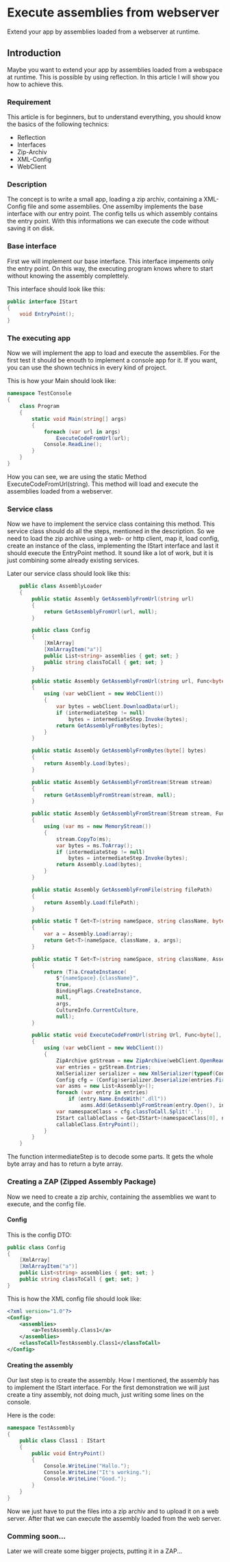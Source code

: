 # Execute assemblies from webserver
Extend your app by assemblies loaded from a webserver at runtime.

## Introduction
Maybe you want to extend your app by assemblies loaded from a webspace at runtime. 
This is possible by using reflection. In this article I will show you how to achieve this.

### Requirement
This article is for beginners, but to understand everything, you should know the basics of the following technics:

* Reflection
* Interfaces
* Zip-Archiv
* XML-Config
* WebClient

### Description
The concept is to write a small app, loading a zip archiv, containing a XML-Config file and some assemblies. 
One assemlby implements the base interface with our entry point. The config tells us which assembly contains the entry point.
With this informations we can execute the code without saving it on disk.

### Base interface
First we will implement our base interface. This interface impements only the entry point. On this way, 
the executing program knows where to start without knowing the assembly complettely.

This interface should look like this:
```csharp
public interface IStart
{
    void EntryPoint();
}
```

### The executing app
Now we will implement the app to load and execute the assemblies. For the first test it should be enouth to implement a console app for it. If you want, you can use the shown technics in every kind of project.

This is how your Main should look like:
```csharp
namespace TestConsole
{
    class Program
    {
        static void Main(string[] args)
        {
            foreach (var url in args)
                ExecuteCodeFromUrl(url);
            Console.ReadLine();
        }
    }
}
```

How you can see, we are using the static Method ExecuteCodeFromUrl(string). This method will load and execute the assemblies loaded from a webserver.

### Service class
Now we have to implement the service class containing this method. This service class should do all the steps, mentioned in the description. So we need to load the zip archive using a web- or http client, map it, load config, create an instance of the class, implementing the IStart interface and last it should execute the EntryPoint method. It sound like a lot of work, but it is just combining some already existing services.

Later our service class should look like this:
```csharp
    public class AssemblyLoader
    {
        public static Assembly GetAssemblyFromUrl(string url)
        {
            return GetAssemblyFromUrl(url, null);
        }

        public class Config
        {
            [XmlArray]
            [XmlArrayItem("a")]
            public List<string> assemblies { get; set; }
            public string classToCall { get; set; }
        }

        public static Assembly GetAssemblyFromUrl(string url, Func<byte[], byte[]> intermediateStep)
        {
            using (var webClient = new WebClient())
            {
                var bytes = webClient.DownloadData(url);
                if (intermediateStep != null)
                    bytes = intermediateStep.Invoke(bytes);
                return GetAssemblyFromBytes(bytes);
            }
        }

        public static Assembly GetAssemblyFromBytes(byte[] bytes)
        {
            return Assembly.Load(bytes);
        }

        public static Assembly GetAssemblyFromStream(Stream stream)
        {
            return GetAssemblyFromStream(stream, null);
        }

        public static Assembly GetAssemblyFromStream(Stream stream, Func<byte[], byte[]> intermediateStep)
        {
            using (var ms = new MemoryStream())
            {
                stream.CopyTo(ms);
                var bytes = ms.ToArray();
                if (intermediateStep != null)
                    bytes = intermediateStep.Invoke(bytes);
                return Assembly.Load(bytes);
            }
        }

        public static Assembly GetAssemblyFromFile(string filePath)
        {
            return Assembly.Load(filePath);
        }

        public static T Get<T>(string nameSpace, string className, byte[] array, object[] args) where T : class
        {
            var a = Assembly.Load(array);
            return Get<T>(nameSpace, className, a, args);
        }

        public static T Get<T>(string nameSpace, string className, Assembly a, object[] args) where T : class
        {
            return (T)a.CreateInstance(
                $"{nameSpace}.{className}",
                true,
                BindingFlags.CreateInstance,
                null,
                args,
                CultureInfo.CurrentCulture,
                null);
        }

        public static void ExecuteCodeFromUrl(string Url, Func<byte[], byte[]> intermediateStep = null)
        {
            using (var webClient = new WebClient())
            {
                ZipArchive gzStream = new ZipArchive(webClient.OpenRead(Url));
                var entries = gzStream.Entries;
                XmlSerializer serializer = new XmlSerializer(typeof(Config));
                Config cfg = (Config)serializer.Deserialize(entries.FirstOrDefault(x => x.Name == "config.xml").Open());
                var asms = new List<Assembly>();
                foreach (var entry in entries)
                    if (entry.Name.EndsWith(".dll"))
                        asms.Add(GetAssemblyFromStream(entry.Open(), intermediateStep));
                var namespaceClass = cfg.classToCall.Split('.');
                IStart callableClass = Get<IStart>(namespaceClass[0], namespaceClass[1], asms.FirstOrDefault(x => x.FullName.Contains(namespaceClass[0])), null);
                callableClass.EntryPoint();
            }
        }
    }
```
The function intermediateStep is to decode some parts. It gets the whole byte array and has to return a byte array.

### Creating a ZAP (Zipped Assembly Package) 
Now we need to create a zip archiv, containing the assemblies we want to execute, and the config file.

#### Config
This is the config DTO:
```csharp
public class Config
{
    [XmlArray]
    [XmlArrayItem("a")]
    public List<string> assemblies { get; set; }
    public string classToCall { get; set; }
}
```

This is how the XML config file should look like:
```xml
<?xml version="1.0"?>
<Config>
    <assemblies>
        <a>TestAssembly.Class1</a>
    </assemblies>
    <classToCall>TestAssembly.Class1</classToCall>
</Config>
```

#### Creating the assembly
Our last step is to create the assembly. How I mentioned, the assembly has to implement the IStart interface. For the first demonstration we will just create a tiny assembly, not doing much, just writing some lines on the console.

Here is the code:
```csharp
namespace TestAssembly
{
    public class Class1 : IStart
    {
        public void EntryPoint()
        {
            Console.WriteLine("Hallo.");
            Console.WriteLine("It's working.");
            Console.WriteLine("Good.");
        }
    }
}
```

Now we just have to put the files into a zip archiv and to upload it on a web server. After that we can execute the assembly loaded from the web server. 

### Comming soon...
Later we will create some bigger projects, putting it in a ZAP...
